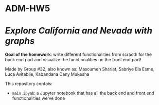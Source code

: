 # ADM-HW5 
# *Explore California and Nevada with graphs*
**Goal of the homework**: write different functionalities from scracth for the back end part and visualize the functionalities on the front end part!

Made by Group #32, also known as: Masoumeh 
Shariat, Sabriye Ela Esme, Luca Avitabile, Kabandana Dany Mukesha

This repository contais:
* `main.ipynb`: a Jupyter notebook that has all the back end and front end functionalities we've done

